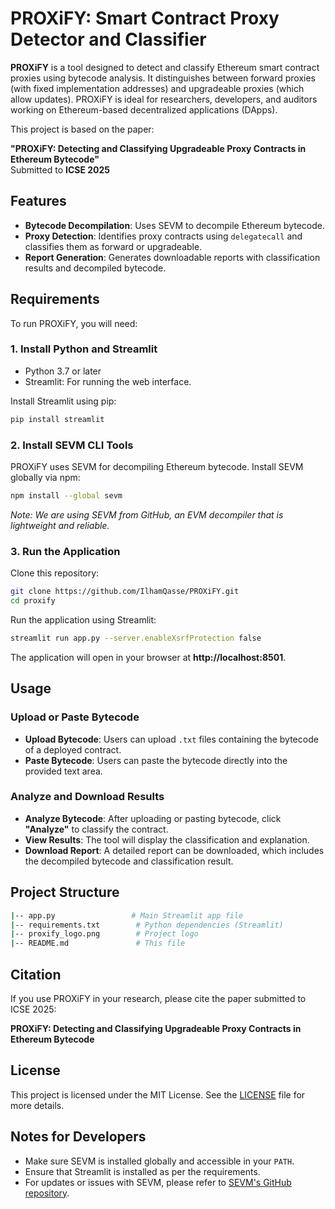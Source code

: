 
# **PROXiFY: Smart Contract Proxy Detector and Classifier**

**PROXiFY** is a tool designed to detect and classify Ethereum smart contract proxies using bytecode analysis. It distinguishes between forward proxies (with fixed implementation addresses) and upgradeable proxies (which allow updates). PROXiFY is ideal for researchers, developers, and auditors working on Ethereum-based decentralized applications (DApps).

This project is based on the paper:

**"PROXiFY: Detecting and Classifying Upgradeable Proxy Contracts in Ethereum Bytecode"**  
Submitted to **ICSE 2025**

## **Features**

- **Bytecode Decompilation**: Uses SEVM to decompile Ethereum bytecode.
- **Proxy Detection**: Identifies proxy contracts using `delegatecall` and classifies them as forward or upgradeable.
- **Report Generation**: Generates downloadable reports with classification results and decompiled bytecode.

## **Requirements**

To run PROXiFY, you will need:

### **1. Install Python and Streamlit**
- Python 3.7 or later
- Streamlit: For running the web interface.

Install Streamlit using pip:

```bash
pip install streamlit
```

### **2. Install SEVM CLI Tools**
PROXiFY uses SEVM for decompiling Ethereum bytecode. Install SEVM globally via npm:

```bash
npm install --global sevm
```

*Note: We are using SEVM from GitHub, an EVM decompiler that is lightweight and reliable.*

### **3. Run the Application**
Clone this repository:

```bash
git clone https://github.com/IlhamQasse/PROXiFY.git
cd proxify
```
Run the application using Streamlit:

```bash
streamlit run app.py --server.enableXsrfProtection false
```

The application will open in your browser at **http://localhost:8501**.

## **Usage**

### **Upload or Paste Bytecode**
- **Upload Bytecode**: Users can upload `.txt` files containing the bytecode of a deployed contract.
- **Paste Bytecode**: Users can paste the bytecode directly into the provided text area.

### **Analyze and Download Results**
- **Analyze Bytecode**: After uploading or pasting bytecode, click **"Analyze"** to classify the contract.
- **View Results**: The tool will display the classification and explanation.
- **Download Report**: A detailed report can be downloaded, which includes the decompiled bytecode and classification result.

## **Project Structure**

```bash
|-- app.py                 # Main Streamlit app file
|-- requirements.txt        # Python dependencies (Streamlit)
|-- proxify_logo.png        # Project logo
|-- README.md               # This file
```

## **Citation**

If you use PROXiFY in your research, please cite the paper submitted to ICSE 2025:

**PROXiFY: Detecting and Classifying Upgradeable Proxy Contracts in Ethereum Bytecode**

## **License**

This project is licensed under the MIT License. See the [LICENSE](./LICENSE) file for more details.

## **Notes for Developers**

- Make sure SEVM is installed globally and accessible in your `PATH`.
- Ensure that Streamlit is installed as per the requirements.
- For updates or issues with SEVM, please refer to [SEVM's GitHub repository](https://github.com/<sevm-repo-link>).

